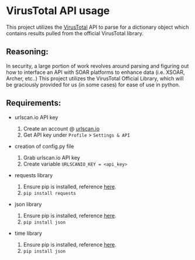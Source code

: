 # VirusTotal API usage

This project utilizes the [VirusTotal](virustotal.com) API to parse for a dictionary object which contains results pulled from the official VirusTotal library.

## Reasoning:

In security, a large portion of work revolves around parsing and figuring out how to interface an API with SOAR platforms to enhance data (i.e. XSOAR, Archer, etc..) This project utilizes the VirusTotal Official Library, which will be graciously provided for us (in some cases) for ease of use in python. 

## Requirements: 

- urlscan.io API key
    1. Create an account @ [urlscan.io](urlscan.io)
    2. Get API key under `Profile` > `Settings & API`

- creation of config.py file
    1. Grab urlscan.io API key
    2. Create variable `URLSCANIO_KEY = <api_key>`

- requests library
    1. Ensure pip is installed, reference [here](https://pip.pypa.io/en/stable/cli/pip_install/).
    2. `pip install requests`

- json library
    1. Ensure pip is installed, reference [here](https://pip.pypa.io/en/stable/cli/pip_install/).
    2. `pip install json`

- time library
    1. Ensure pip is installed, reference [here](https://pip.pypa.io/en/stable/cli/pip_install/).
    2.  `pip install json`